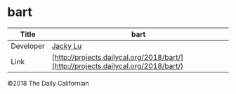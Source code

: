 # bart

| Title | bart |
|-|-|
| Developer    | [Jacky Lu](jackylu@berkeley.edu) |
| Link | [http://projects.dailycal.org/2018/bart/](http://projects.dailycal.org/2018/bart/) |


©2018 The Daily Californian
